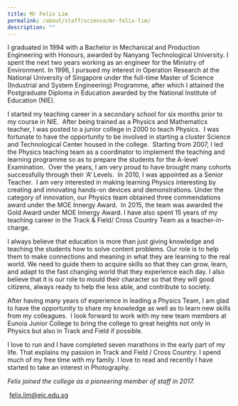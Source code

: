 ```yaml
---
title: Mr Felix Lim
permalink: /about/staff/science/mr-felix-lim/
description: ""
---
```


I graduated in 1994 with a Bachelor in Mechanical and Production Engineering with Honours, awarded by Nanyang Technological University. I spent the next two years working as an engineer for the Ministry of Environment. In 1996, I pursued my interest in Operation Research at the National University of Singapore under the full-time Master of Science (Industrial and System Engineering) Programme, after which I attained the Postgraduate Diploma in Education awarded by the National Institute of Education (NIE).

I started my teaching career in a secondary school for six months prior to my course in NIE.  After being trained as a Physics and Mathematics teacher, I was posted to a junior college in 2000 to teach Physics.  I was fortunate to have the opportunity to be involved in starting a cluster Science and Technological Center housed in the college.  Starting from 2007, I led the Physics teaching team as a coordinator to implement the teaching and learning programme so as to prepare the students for the A-level Examination.  Over the years, I am very proud to have brought many cohorts successfully through their ‘A’ Levels.  In 2010, I was appointed as a Senior Teacher.  I am very interested in making learning Physics interesting by creating and innovating hands-on devices and demonstrations. Under the category of innovation, our Physics team obtained three commendations  award under the MOE Innergy Award.  In 2015, the team was awarded the Gold Award under MOE Innergy Award. I have also spent 15 years of my teaching career in the Track & Field/ Cross Country Team as a teacher-in-charge.

I always believe that education is more than just giving knowledge and teaching the students how to solve content problems. Our role is to help them to make connections and meaning in what they are learning to the real world. We need to guide them to acquire skills so that they can grow, learn, and adapt to the fast changing world that they experience each day. I also believe that it is our role to mould their character so that they will good citizens, always ready to help the less able, and contribute to society.

After having many years of experience in leading a Physics Team, I am glad to have the opportunity to share my knowledge as well as to learn new skills from my colleagues.  I look forward to work with my new team members at Eunoia Junior College to bring the college to great heights not only in Physics but also in Track and Field if possible.

I love to run and I have completed seven marathons in the early part of my life. That explains my passion in Track and Field / Cross Country. I spend much of my free time with my family. I love to read and recently I have started to take an interest in Photography.

_Felix joined the college as a pioneering member of staff in 2017._

 [felix.lim@ejc.edu.sg](mailto:felix.lim@ejc.edu.sg)